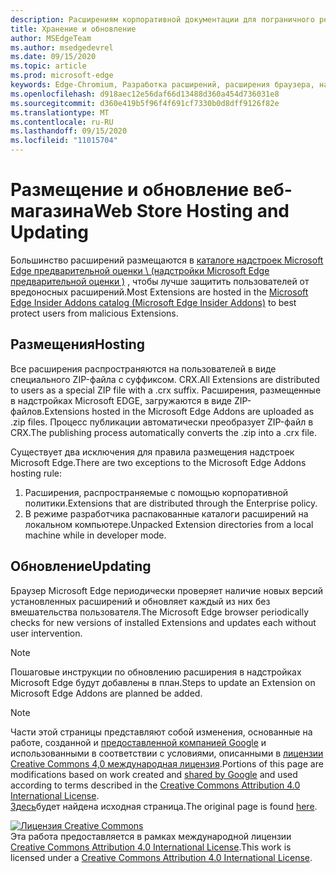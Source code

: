 ```yaml
---
description: Расширениям корпоративной документации для пограничного решения (Chromium).
title: Хранение и обновление
author: MSEdgeTeam
ms.author: msedgedevrel
ms.date: 09/15/2020
ms.topic: article
ms.prod: microsoft-edge
keywords: Edge-Chromium, Разработка расширений, расширения браузера, надстройки, центр партнера, разработчик
ms.openlocfilehash: d918aec12e56daf66d13488d360a454d736031e8
ms.sourcegitcommit: d360e419b5f96f4f691cf7330b0d8dff9126f82e
ms.translationtype: MT
ms.contentlocale: ru-RU
ms.lasthandoff: 09/15/2020
ms.locfileid: "11015704"
---
```

# <span data-ttu-id="db701-104">Размещение и обновление веб-магазина</span><span class="sxs-lookup"><span data-stu-id="db701-104">Web Store Hosting and Updating</span></span>  

<span data-ttu-id="db701-105">Большинство расширений размещаются в [каталоге надстроек Microsoft Edge предварительной оценки \ (надстройки Microsoft Edge предварительной оценки \)][MicrosoftStoreExtensions] , чтобы лучше защитить пользователей от вредоносных расширений.</span><span class="sxs-lookup"><span data-stu-id="db701-105">Most Extensions are hosted in the [Microsoft Edge Insider Addons catalog \(Microsoft Edge Insider Addons\)][MicrosoftStoreExtensions] to best protect users from malicious Extensions.</span></span>  

## <span data-ttu-id="db701-106">Размещения</span><span class="sxs-lookup"><span data-stu-id="db701-106">Hosting</span></span>  

<span data-ttu-id="db701-107">Все расширения распространяются на пользователей в виде специального ZIP-файла с суффиксом. CRX.</span><span class="sxs-lookup"><span data-stu-id="db701-107">All Extensions are distributed to users as a special ZIP file with a .crx suffix.</span></span>  <span data-ttu-id="db701-108">Расширения, размещенные в надстройках Microsoft EDGE, загружаются в виде ZIP-файлов.</span><span class="sxs-lookup"><span data-stu-id="db701-108">Extensions hosted in the Microsoft Edge Addons are uploaded as .zip files.</span></span> <span data-ttu-id="db701-109">Процесс публикации автоматически преобразует ZIP-файл в CRX.</span><span class="sxs-lookup"><span data-stu-id="db701-109">The publishing process automatically converts the .zip into a .crx file.</span></span>  

<span data-ttu-id="db701-110">Существует два исключения для правила размещения надстроек Microsoft Edge.</span><span class="sxs-lookup"><span data-stu-id="db701-110">There are two exceptions to the Microsoft Edge Addons hosting rule:</span></span>  

1.  <span data-ttu-id="db701-111">Расширения, распространяемые с помощью корпоративной политики.</span><span class="sxs-lookup"><span data-stu-id="db701-111">Extensions that are distributed through the Enterprise policy.</span></span>  
1.  <span data-ttu-id="db701-112">В режиме разработчика распакованные каталоги расширений на локальном компьютере.</span><span class="sxs-lookup"><span data-stu-id="db701-112">Unpacked Extension directories from a local machine while in developer mode.</span></span>  

## <span data-ttu-id="db701-113">Обновление</span><span class="sxs-lookup"><span data-stu-id="db701-113">Updating</span></span>  

<span data-ttu-id="db701-114">Браузер Microsoft Edge периодически проверяет наличие новых версий установленных расширений и обновляет каждый из них без вмешательства пользователя.</span><span class="sxs-lookup"><span data-stu-id="db701-114">The Microsoft Edge browser periodically checks for new versions of installed Extensions and updates each without user intervention.</span></span>  

> [!NOTE]
> <span data-ttu-id="db701-115">Пошаговые инструкции по обновлению расширения в надстройках Microsoft Edge будут добавлены в план.</span><span class="sxs-lookup"><span data-stu-id="db701-115">Steps to update an Extension on Microsoft Edge Addons are planned be added.</span></span>  

<!-- image links -->

<!-- links -->  

[MicrosoftStoreExtensions]: https://microsoftedge.microsoft.com/insider-addons/category/EdgeExtensions "Расширения — надстройки для участников программы предварительной оценки Microsoft Edge"  

> [!NOTE]
> <span data-ttu-id="db701-117">Части этой страницы представляют собой изменения, основанные на работе, созданной и [предоставленной компанией Google][GoogleSitePolicies] и использованными в соответствии с условиями, описанными в [лицензии Creative Commons 4,0 международная лицензия][CCA4IL].</span><span class="sxs-lookup"><span data-stu-id="db701-117">Portions of this page are modifications based on work created and [shared by Google][GoogleSitePolicies] and used according to terms described in the [Creative Commons Attribution 4.0 International License][CCA4IL].</span></span>  
> <span data-ttu-id="db701-118">[Здесь](https://developer.chrome.com/extensions/hosting)будет найдена исходная страница.</span><span class="sxs-lookup"><span data-stu-id="db701-118">The original page is found [here](https://developer.chrome.com/extensions/hosting).</span></span>  

[![Лицензия Creative Commons][CCby4Image]][CCA4IL]  
<span data-ttu-id="db701-120">Эта работа предоставляется в рамках международной лицензии [Creative Commons Attribution 4.0 International License][CCA4IL].</span><span class="sxs-lookup"><span data-stu-id="db701-120">This work is licensed under a [Creative Commons Attribution 4.0 International License][CCA4IL].</span></span>  

[CCA4IL]: https://creativecommons.org/licenses/by/4.0  
[CCby4Image]: https://i.creativecommons.org/l/by/4.0/88x31.png  
[GoogleSitePolicies]: https://developers.google.com/terms/site-policies  
